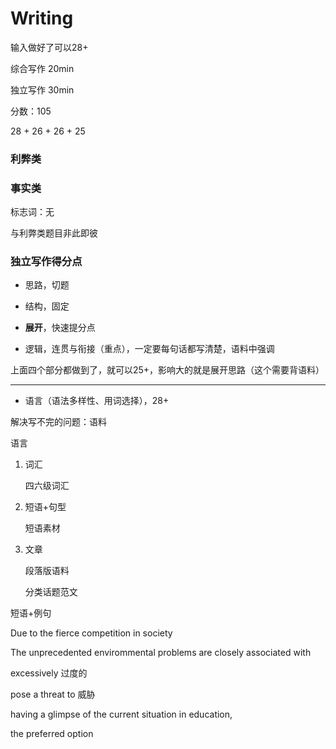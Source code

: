 # Writing

输入做好了可以28+

综合写作 20min

独立写作 30min



分数：105

28 + 26 + 26 + 25



### 利弊类





### 事实类

标志词：无

与利弊类题目非此即彼



### 独立写作得分点

- 思路，切题

- 结构，固定

- **展开**，快速提分点
- 逻辑，连贯与衔接（重点），一定要每句话都写清楚，语料中强调


上面四个部分都做到了，就可以25+，影响大的就是展开思路（这个需要背语料）

---

- 语言（语法多样性、用词选择），28+




解决写不完的问题：语料

语言

1. 词汇

   四六级词汇

2. 短语+句型

   短语素材

3. 文章

   段落版语料

   分类话题范文



短语+例句

Due to the fierce competition in society

The unprecedented envirommental problems are closely associated with 

excessively 过度的

pose a threat to 威胁

having a glimpse of the current situation in education, 

the preferred option

